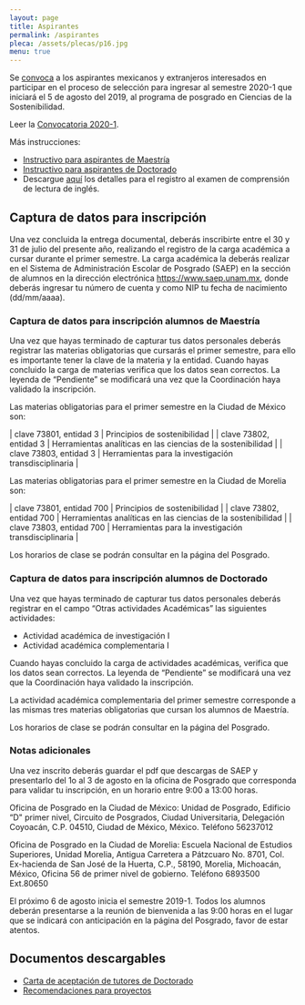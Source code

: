 ```yaml
---
layout: page
title: Aspirantes
permalink: /aspirantes
pleca: /assets/plecas/p16.jpg
menu: true
---
```


Se [convoca](/assets/docs/convocatoria_2020-1_suplemento_12-11-18.pdf)
a los aspirantes mexicanos y extranjeros interesados en participar en
el proceso de selección para ingresar al semestre 2020-1 que iniciará
el 5 de agosto del 2019, al programa de posgrado en Ciencias de la Sostenibilidad.

Leer la [Convocatoria 2020-1](/assets/docs/convocatoria_2020-1_suplemento_12-11-18.pdf).

Más instrucciones:
 - [Instructivo para aspirantes de Maestría](/assets/docs/instructivo-maestria.pdf)
 - [Instructivo para aspirantes de Doctorado](/assets/docs/instructivo-doctorado.pdf)
 - Descargue [aquí](/assets/docs/ingles_examen.pdf) los detalles para el registro al examen de comprensión de lectura de inglés.

## Captura de datos para inscripción

Una vez concluida la entrega documental, deberás inscribirte entre el
30 y 31 de julio del presente año, realizando el registro de la carga
académica a cursar durante el primer semestre. La carga académica la
deberás realizar en el Sistema de Administración Escolar de Posgrado
(SAEP) en la sección de alumnos en la dirección electrónica
https://www.saep.unam.mx, donde deberás ingresar tu número de cuenta y
como NIP tu fecha de nacimiento (dd/mm/aaaa).


### Captura de datos para inscripción alumnos de Maestría

Una vez que hayas terminado de capturar tus datos personales deberás
registrar las materias obligatorias que cursarás el primer semestre,
para ello es importante tener la clave de la materia y la
entidad. Cuando hayas concluido la carga de materias verifica que los
datos sean correctos. La leyenda de “Pendiente” se modificará una vez
que la Coordinación haya validado la inscripción.

Las materias obligatorias para el primer semestre en la Ciudad de México son:

| clave 73801, entidad 3 | Principios de sostenibilidad                                 |
| clave 73802, entidad 3 | Herramientas analíticas en las ciencias de la sostenibilidad |
| clave 73803, entidad 3 | Herramientas para la investigación transdisciplinaria        |

Las materias obligatorias para el primer semestre en la Ciudad de Morelia son:

| clave 73801, entidad 700 | Principios de sostenibilidad								  |
| clave 73802, entidad 700 | Herramientas analíticas en las ciencias de la sostenibilidad |
| clave 73803, entidad 700 | Herramientas para la investigación transdisciplinaria        |


Los horarios de clase se podrán consultar en la página del Posgrado.



### Captura de datos para inscripción alumnos de Doctorado

Una vez que hayas terminado de capturar tus datos personales deberás
registrar en el campo “Otras actividades Académicas” las siguientes
actividades:

 - Actividad académica de investigación I
 - Actividad académica complementaria I

Cuando hayas concluido la carga de actividades académicas, verifica
que los datos sean correctos. La leyenda de “Pendiente” se modificará
una vez que la Coordinación haya validado la inscripción.

La actividad académica complementaria del primer semestre corresponde
a las mismas tres materias obligatorias que cursan los alumnos de
Maestría.

Los horarios de clase se podrán consultar en la página del Posgrado.



### Notas adicionales

Una vez inscrito deberás guardar el pdf que descargas de SAEP y
presentarlo del 1o al 3 de agosto en la oficina de Posgrado que
corresponda para validar tu inscripción, en un horario entre 9:00 a
13:00 horas.

Oficina de Posgrado en la Ciudad de México: Unidad de Posgrado,
Edificio “D" primer nivel, Circuito de Posgrados, Ciudad
Universitaria, Delegación Coyoacán, C.P. 04510, Ciudad de México,
México. Teléfono 56237012

Oficina de Posgrado en la Ciudad de Morelia: Escuela Nacional de
Estudios Superiores, Unidad Morelia, Antigua Carretera a Pátzcuaro
No. 8701, Col. Ex-hacienda de San José de la Huerta, C.P., 58190,
Morelia, Michoacán, México, Oficina 56 de primer nivel de
gobierno. Teléfono 6893500 Ext.80650

El próximo 6 de agosto inicia el semestre 2019-1. Todos los alumnos
deberán presentarse a la reunión de bienvenida a las 9:00 horas en el
lugar que se indicará con anticipación en la página del Posgrado,
favor de estar atentos.


## Documentos descargables

 - [Carta de aceptación de tutores de Doctorado](/assets/docs/formato_carta_aceptacion_tutor_doctorado.doc)
 - [Recomendaciones para proyectos](/assets/docs/recomendaciones_proyectos_pcs.pdf)
